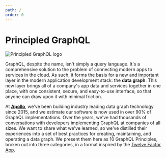 ```yaml
---
path: /
order: 0
---
```


# Principled GraphQL

<div class="float">
  <img src="../images/overview.png" alt="Principled GraphQL logo">
</div>

GraphQL, despite the name, isn't simply a query language. It's a comprehensive solution to the problem of connecting modern apps to services in the cloud. As such, it forms the basis for a new and important layer in the modern application development stack: the **data graph**. This new layer brings all of a company's app data and services together in one place, with one consistent, secure, and easy-to-use interface, so that anyone can draw upon it with minimal friction.

At [**Apollo**](https://apollographql.com), we've been building industry leading data graph technology since 2015, and we estimate our software is now used in over 90% of GraphQL implementations. Over the years, we've had thousands of conversations with developers implementing GraphQL at companies of all sizes. We want to share what we've learned, so we've distilled their experiences into a set of best practices for creating, maintaining, and operating a data graph. We present them here as 10 GraphQL Principles, broken out into three categories, in a format inspired by the [Twelve Factor App](https://12factor.net).
